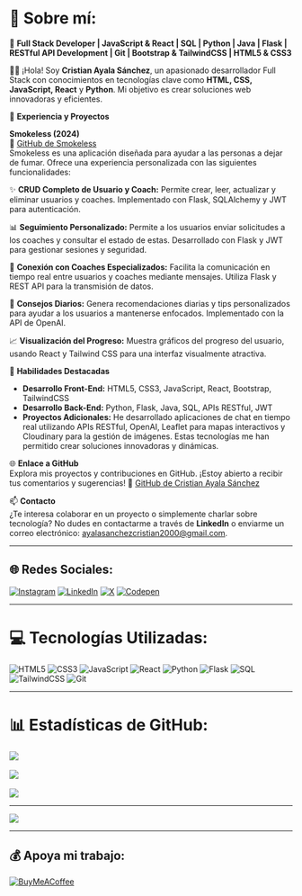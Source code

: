 # 💫 Sobre mí:
🌟 **Full Stack Developer | JavaScript & React | SQL | Python | Java | Flask | RESTful API Development | Git | Bootstrap & TailwindCSS | HTML5 & CSS3**

👨‍💻 ¡Hola! Soy **Cristian Ayala Sánchez**, un apasionado desarrollador Full Stack con conocimientos en tecnologías clave como **HTML, CSS, JavaScript, React** y **Python**. Mi objetivo es crear soluciones web innovadoras y eficientes.

💼 **Experiencia y Proyectos**

**Smokeless (2024)**  
🔗 [GitHub de Smokeless](https://github.com/cristiann05/Smokeless)  
Smokeless es una aplicación diseñada para ayudar a las personas a dejar de fumar. Ofrece una experiencia personalizada con las siguientes funcionalidades:

✨ **CRUD Completo de Usuario y Coach:** Permite crear, leer, actualizar y eliminar usuarios y coaches. Implementado con Flask, SQLAlchemy y JWT para autenticación.

📊 **Seguimiento Personalizado:** Permite a los usuarios enviar solicitudes a los coaches y consultar el estado de estas. Desarrollado con Flask y JWT para gestionar sesiones y seguridad.

💬 **Conexión con Coaches Especializados:** Facilita la comunicación en tiempo real entre usuarios y coaches mediante mensajes. Utiliza Flask y REST API para la transmisión de datos.

📝 **Consejos Diarios:** Genera recomendaciones diarias y tips personalizados para ayudar a los usuarios a mantenerse enfocados. Implementado con la API de OpenAI.

📈 **Visualización del Progreso:** Muestra gráficos del progreso del usuario, usando React y Tailwind CSS para una interfaz visualmente atractiva.

🚀 **Habilidades Destacadas**  
- **Desarrollo Front-End:** HTML5, CSS3, JavaScript, React, Bootstrap, TailwindCSS  
- **Desarrollo Back-End:** Python, Flask, Java, SQL, APIs RESTful, JWT  
- **Proyectos Adicionales:** He desarrollado aplicaciones de chat en tiempo real utilizando APIs RESTful, OpenAI, Leaflet para mapas interactivos y Cloudinary para la gestión de imágenes. Estas tecnologías me han permitido crear soluciones innovadoras y dinámicas.

🌐 **Enlace a GitHub**  
Explora mis proyectos y contribuciones en GitHub. ¡Estoy abierto a recibir tus comentarios y sugerencias! 🔗 [GitHub de Cristian Ayala Sánchez](https://github.com/cristiann05)

📫 **Contacto**  
¿Te interesa colaborar en un proyecto o simplemente charlar sobre tecnología? No dudes en contactarme a través de **LinkedIn** o enviarme un correo electrónico: ayalasanchezcristian2000@gmail.com.


---

## 🌐 Redes Sociales:
[![Instagram](https://img.shields.io/badge/Instagram-%23E4405F.svg?logo=Instagram&logoColor=white)](https://instagram.com/cristian_as05) 
[![LinkedIn](https://img.shields.io/badge/LinkedIn-%230077B5.svg?logo=linkedin&logoColor=white)](https://linkedin.com/in/cristian-ayala-sánchez-1a4157307) 
[![X](https://img.shields.io/badge/X-black.svg?logo=X&logoColor=white)](https://x.com/cristian_as05) 
[![Codepen](https://img.shields.io/badge/Codepen-000000?style=for-the-badge&logo=codepen&logoColor=white)](https://codepen.io/cristian_as05)

---

# 💻 Tecnologías Utilizadas:
![HTML5](https://img.shields.io/badge/HTML5-%23E34F26.svg?style=for-the-badge&logo=html5&logoColor=white) 
![CSS3](https://img.shields.io/badge/CSS3-%231572B6.svg?style=for-the-badge&logo=css3&logoColor=white) 
![JavaScript](https://img.shields.io/badge/javascript-%23323330.svg?style=for-the-badge&logo=javascript&logoColor=%23F7DF1E) 
![React](https://img.shields.io/badge/react-%2320232a.svg?style=for-the-badge&logo=react&logoColor=%2361DAFB) 
![Python](https://img.shields.io/badge/python-%233776AB.svg?style=for-the-badge&logo=python&logoColor=white) 
![Flask](https://img.shields.io/badge/flask-%23000000.svg?style=for-the-badge&logo=flask&logoColor=white) 
![SQL](https://img.shields.io/badge/sql-%234791A4.svg?style=for-the-badge&logo=postgresql&logoColor=white) 
![TailwindCSS](https://img.shields.io/badge/tailwindcss-%2338B2AC.svg?style=for-the-badge&logo=tailwind-css&logoColor=white) 
![Git](https://img.shields.io/badge/git-%23F05033.svg?style=for-the-badge&logo=git&logoColor=white)

---

# 📊 Estadísticas de GitHub:
![](https://github-readme-stats.vercel.app/api?username=Cristiann05&theme=highcontrast&hide_border=false&include_all_commits=true&count_private=true)<br/>
<br/>
![](https://github-readme-streak-stats.herokuapp.com/?user=Cristiann05&theme=highcontrast&hide_border=false)<br/>
<br/>
![](https://github-readme-stats.vercel.app/api/top-langs/?username=Cristiann05&theme=highcontrast&hide_border=false&include_all_commits=true&count_private=true&layout=compact)

---

[![](https://visitcount.itsvg.in/api?id=Cristiann05&icon=0&color=0)](https://visitcount.itsvg.in)

---

## 💰 Apoya mi trabajo:
[![BuyMeACoffee](https://img.shields.io/badge/Buy%20Me%20a%20Coffee-ffdd00?style=for-the-badge&logo=buy-me-a-coffee&logoColor=black)](https://buymeacoffee.com/cristian_as05)

